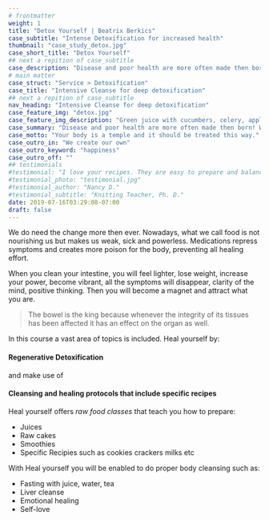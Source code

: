 ```yaml
---
# frontmatter
weight: 1
title: "Detox Yourself | Beatrix Berkics"
case_subtitle: "Intense Detoxification for increased health"
thumbnail: "case_study_detox.jpg"
case_short_title: "Detox Yourself" 
## next a repition of case_subtitle
case_description: "Disease and poor health are more often made then born! Wrong diet, wrong thinking, stress etc. But we are responsible for our health, no one else. Take your health in your hand. Change your way of thinking and what you put into your body."
# main matter
case_struct: "Service > Detoxification"
case_title: "Intensive Cleanse for deep detoxification"
## next a repition of case_subtitle
nav_heading: "Intensive Cleanse for deep detoxification"
case_feature_img: "detox.jpg"
case_feature_img_description: "Green juice with cucumbers, celery, apples and herbs "
case_summary: "Disease and poor health are more often made then born! Wrong diet, wrong thinking, stress etc. But we are responsible for our health, no one else. Take your health in your hand. Change your way of thinking and what you put into your body."
case_motto: "Your body is a temple and it should be treated this way."
case_outro_in: "We create our own"
case_outro_keyword: "happiness"
case_outro_off: ""
## testimonials
#testimonial: "I love your recipes. They are easy to prepare and balanced with good nutrition. I feel great and I sleep so well. I have lost 3 pounds without effort. This was the jumpstart I needed and the community to keep me accountable and connected. " 
#testimonial_photo: "testimonial.jpg"
#testimonial_author: "Nancy D."
#testimonial_subtitle: "Knitting Teacher, Ph. D."
date: 2019-07-16T03:29:08-07:00
draft: false
---
```


We do need the change more then ever. Nowadays, what we call food is not nourishing us but makes us weak, sick and powerless. Medications repress symptoms and creates more poison for the body, preventing all healing effort.

When you clean your intestine, you will feel lighter, lose weight, increase your power, become vibrant, all the symptoms will disappear, clarity of the mind, positive thinking. Then you will become a magnet and attract what you are.

> The bowel is the king because whenever the integrity of its tissues has been affected it has an effect on the organ as well.

In this course a vast area of topics is included. Heal yourself by:

#### Regenerative Detoxification

and make use of 

#### Cleansing and healing protocols that include specific recipes

Heal yourself offers *raw food classes* that teach you how to prepare:

- Juices
- Raw cakes 
- Smoothies
- Specific Recipies such as
    cookies
    crackers
    milks etc

With Heal yourself you will be enabled to do proper body cleansing such as:

- Fasting with juice, water, tea 
- Liver cleanse
- Emotional healing
- Self-love
